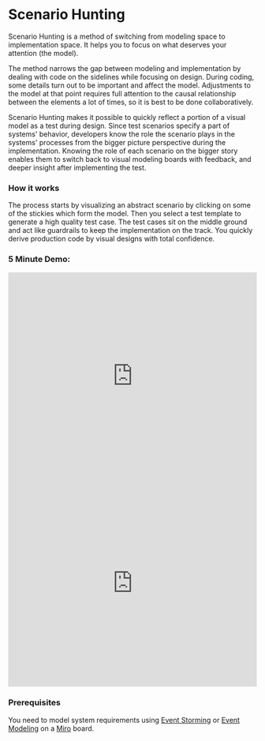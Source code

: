 # Scenario Hunting 
Scenario Hunting is a method of switching from modeling space to implementation space. It helps you to focus on what deserves your attention (the model).


The method narrows the gap between modeling and implementation by dealing with code on the sidelines while focusing on design.
During coding, some details turn out to be important and affect the model. Adjustments to the model at that point requires full attention to the causal relationship between the elements a lot of times, so it is best to be done collaboratively. 

Scenario Hunting makes it possible to quickly reflect a portion of a visual model as a test during design. Since test scenarios specify a part of systems' behavior, developers know the role the scenario plays in the systems' processes from the bigger picture perspective during the implementation. Knowing the role of each scenario on the bigger story enables them to switch back to visual modeling boards with feedback, and deeper insight after implementing the test.

### How it works
The process starts by visualizing an abstract scenario by clicking on some of the stickies which form the model. Then you select a test template to generate a high quality test case. The test cases sit on the middle ground and act like guardrails to keep the implementation on the track. 
You quickly derive production code by visual designs with total confidence.

### 5 Minute Demo:

<!-- tabs:start -->
<!-- tab:Event Storming -->
<iframe style="width:100%" height="420" src="https://www.youtube.com/embed/Ou_TkeMsfXs" title="YouTube video player" frameborder="0" allow="accelerometer; autoplay; clipboard-write; encrypted-media; gyroscope; picture-in-picture" allowfullscreen></iframe>
<!-- tab:Event Modeling -->
<iframe style="width:100%" height="420" src="https://www.youtube.com/embed/mZI3s-hTQVo" title="YouTube video player" frameborder="0" allow="accelerometer; autoplay; clipboard-write; encrypted-media; gyroscope; picture-in-picture" allowfullscreen></iframe>
<!-- tabs:end -->


### Prerequisites
You need to model system requirements using [Event Storming](https://en.wikipedia.org/wiki/Event_storming) or [Event Modeling](https://eventmodeling.org/) on a [Miro](https://miro.com) board.

